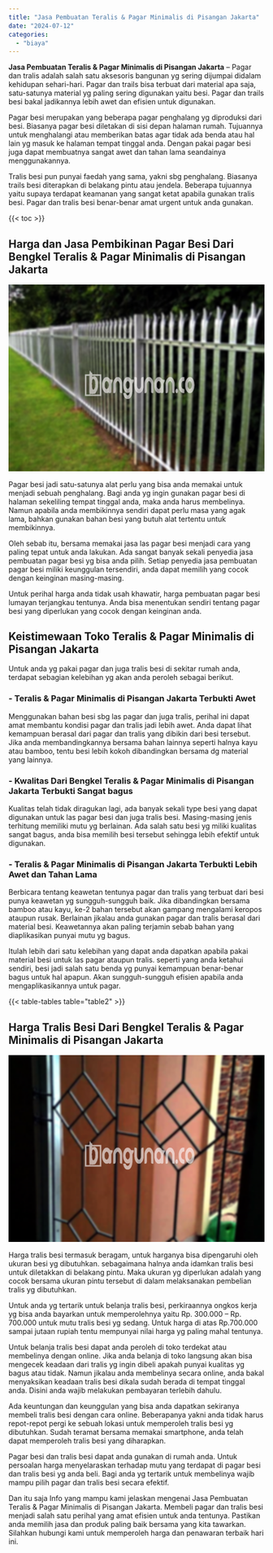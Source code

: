 ```yaml
---
title: "Jasa Pembuatan Teralis & Pagar Minimalis di Pisangan Jakarta"
date: "2024-07-12"
categories: 
  - "biaya"
---
```


**Jasa Pembuatan Teralis & Pagar Minimalis di Pisangan Jakarta** – Pagar dan tralis adalah salah satu aksesoris bangunan yg sering dijumpai didalam kehidupan sehari-hari. Pagar dan trails bisa terbuat dari material apa saja, satu-satunya material yg paling sering digunakan yaitu besi. Pagar dan trails besi bakal jadikannya lebih awet dan efisien untuk digunakan.

Pagar besi merupakan yang beberapa pagar penghalang yg diproduksi dari besi. Biasanya pagar besi diletakan di sisi depan halaman rumah. Tujuannya untuk menghalangi atau memberikan batas agar tidak ada benda atau hal lain yg masuk ke halaman tempat tinggal anda. Dengan pakai pagar besi juga dapat membuatnya sangat awet dan tahan lama seandainya menggunakannya.

Tralis besi pun punyai faedah yang sama, yakni sbg penghalang. Biasanya trails besi diterapkan di belakang pintu atau jendela. Beberapa tujuannya yaitu supaya terdapat keamanan yang sangat ketat apabila gunakan tralis besi. Pagar dan tralis besi benar-benar amat urgent untuk anda gunakan.

{{< toc >}}

## Harga dan Jasa Pembikinan Pagar Besi Dari Bengkel Teralis & Pagar Minimalis di Pisangan Jakarta

![Jasa Pembuatan Teralis & Pagar Minimalis di Pisangan Jakarta](/images/pagar-minimalis-murah-34.png)

Pagar besi jadi satu-satunya alat perlu yang bisa anda memakai untuk menjadi sebuah penghalang. Bagi anda yg ingin gunakan pagar besi di halaman sekeliling tempat tinggal anda, maka anda harus membelinya. Namun apabila anda membikinnya sendiri dapat perlu masa yang agak lama, bahkan gunakan bahan besi yang butuh alat tertentu untuk membikinnya.

Oleh sebab itu, bersama memakai jasa las pagar besi menjadi cara yang paling tepat untuk anda lakukan. Ada sangat banyak sekali penyedia jasa pembuatan pagar besi yg bisa anda pilih. Setiap penyedia jasa pembuatan pagar besi miliki keunggulan tersendiri, anda dapat memilih yang cocok dengan keinginan masing-masing.

Untuk perihal harga anda tidak usah khawatir, harga pembuatan pagar besi lumayan terjangkau tentunya. Anda bisa menentukan sendiri tentang pagar besi yang diperlukan yang cocok dengan keinginan anda.

## Keistimewaan Toko Teralis & Pagar Minimalis di Pisangan Jakarta

Untuk anda yg pakai pagar dan juga tralis besi di sekitar rumah anda, terdapat sebagian kelebihan yg akan anda peroleh sebagai berikut.

### \- Teralis & Pagar Minimalis di Pisangan Jakarta Terbukti Awet

Menggunakan bahan besi sbg las pagar dan juga tralis, perihal ini dapat amat membantu kondisi pagar dan tralis jadi lebih awet. Anda dapat lihat kemampuan berasal dari pagar dan tralis yang dibikin dari besi tersebut. Jika anda membandingkannya bersama bahan lainnya seperti halnya kayu atau bamboo, tentu besi lebih kokoh dibandingkan bersama dg material yang lainnya.

### \- Kwalitas Dari Bengkel Teralis & Pagar Minimalis di Pisangan Jakarta Terbukti Sangat bagus

Kualitas telah tidak diragukan lagi, ada banyak sekali type besi yang dapat digunakan untuk las pagar besi dan juga tralis besi. Masing-masing jenis terhitung memiliki mutu yg berlainan. Ada salah satu besi yg miliki kualitas sangat bagus, anda bisa memilih besi tersebut sehingga lebih efektif untuk digunakan.

### \- Teralis & Pagar Minimalis di Pisangan Jakarta Terbukti Lebih Awet dan Tahan Lama

Berbicara tentang keawetan tentunya pagar dan tralis yang terbuat dari besi punya keawetan yg sungguh-sungguh baik. Jika dibandingkan bersama bamboo atau kayu, ke-2 bahan tersebut akan gampang mengalami keropos ataupun rusak. Berlainan jikalau anda gunakan pagar dan tralis berasal dari material besi. Keawetannya akan paling terjamin sebab bahan yang diaplikasikan punyai mutu yg bagus.

Itulah lebih dari satu kelebihan yang dapat anda dapatkan apabila pakai material besi untuk las pagar ataupun tralis. seperti yang anda ketahui sendiri, besi jadi salah satu benda yg punyai kemampuan benar-benar bagus untuk hal apapun. Akan sungguh-sungguh efisien apabila anda mengaplikasikannya untuk pagar.

{{< table-tables table="table2" >}}

## Harga Tralis Besi Dari Bengkel Teralis & Pagar Minimalis di Pisangan Jakarta

![Jasa Pembuatan Teralis & Pagar Minimalis di Pisangan Jakarta](/images/teralis-minimalis-murah-42.png)

Harga tralis besi termasuk beragam, untuk harganya bisa dipengaruhi oleh ukuran besi yg dibutuhkan. sebagaimana halnya anda idamkan tralis besi untuk diletakkan di belakang pintu. Maka ukuran yg diperlukan adalah yang cocok bersama ukuran pintu tersebut di dalam melaksanakan pembelian tralis yg dibutuhkan.

Untuk anda yg tertarik untuk belanja tralis besi, perkiraannya ongkos kerja yg bisa anda bayarkan untuk memperolehnya yaitu Rp. 300.000 – Rp. 700.000 untuk mutu tralis besi yg sedang. Untuk harga di atas Rp.700.000 sampai jutaan rupiah tentu mempunyai nilai harga yg paling mahal tentunya.

Untuk belanja tralis besi dapat anda peroleh di toko terdekat atau membelinya dengan online. Jika anda belanja di toko langsung akan bisa mengecek keadaan dari tralis yg ingin dibeli apakah punyai kualitas yg bagus atau tidak. Namun jikalau anda membelinya secara online, anda bakal menyaksikan keadaan tralis besi dikala sudah berada di tempat tinggal anda. Disini anda wajib melakukan pembayaran terlebih dahulu.

Ada keuntungan dan keunggulan yang bisa anda dapatkan sekiranya membeli tralis besi dengan cara online. Beberapanya yakni anda tidak harus repot-repot pergi ke sebuah lokasi untuk memperoleh tralis besi yg dibutuhkan. Sudah teramat bersama memakai smartphone, anda telah dapat memperoleh tralis besi yang diharapkan.

Pagar besi dan tralis besi dapat anda gunakan di rumah anda. Untuk persoalan harga menyelaraskan terhadap mutu yang terdapat di pagar besi dan tralis besi yg anda beli. Bagi anda yg tertarik untuk membelinya wajib mampu pilih pagar dan tralis besi secara efektif.

Dan itu saja Info yang mampu kami jelaskan mengenai Jasa Pembuatan Teralis & Pagar Minimalis di Pisangan Jakarta. Membeli pagar dan tralis besi menjadi salah satu perihal yang amat efisien untuk anda tentunya. Pastikan anda memilih jasa dan produk paling baik bersama yang kita tawarkan. Silahkan hubungi kami untuk memperoleh harga dan penawaran terbaik hari ini.
